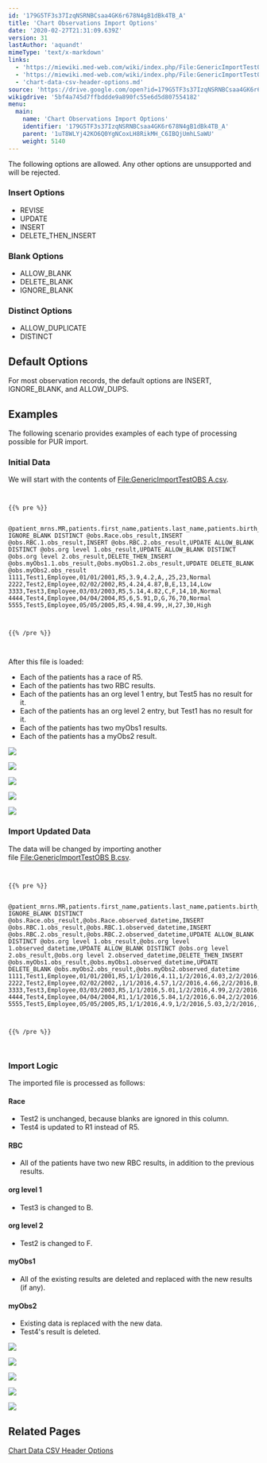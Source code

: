 ```yaml
---
id: '179G5TF3s37IzqNSRNBCsaa4GK6r678N4gB1dBk4TB_A'
title: 'Chart Observations Import Options'
date: '2020-02-27T21:31:09.639Z'
version: 31
lastAuthor: 'aquandt'
mimeType: 'text/x-markdown'
links:
  - 'https://miewiki.med-web.com/wiki/index.php/File:GenericImportTestOBS_A.csv'
  - 'https://miewiki.med-web.com/wiki/index.php/File:GenericImportTestOBS_B.csv'
  - 'chart-data-csv-header-options.md'
source: 'https://drive.google.com/open?id=179G5TF3s37IzqNSRNBCsaa4GK6r678N4gB1dBk4TB_A'
wikigdrive: '5bf4a745d7ffbddde9a890fc55e6d5d807554182'
menu:
  main:
    name: 'Chart Observations Import Options'
    identifier: '179G5TF3s37IzqNSRNBCsaa4GK6r678N4gB1dBk4TB_A'
    parent: '1uT8WLYj42KO6Q0YgNCoxLH8RikMH_C6IBQjUmhLSaWU'
    weight: 5140
---
```

The following options are allowed. Any other options are unsupported and will be rejected.
  
### **Insert Options**  

* REVISE
* UPDATE
* INSERT
* DELETE_THEN_INSERT
  
### **Blank Options**  

* ALLOW_BLANK
* DELETE_BLANK
* IGNORE_BLANK
  
### **Distinct Options**  

* ALLOW_DUPLICATE
* DISTINCT
  
## **Default Options**  
  
For most observation records, the default options are INSERT, IGNORE_BLANK, and ALLOW_DUPS.
  
## **Examples**  
  
The following scenario provides examples of each type of processing possible for PUR import.
  
### **Initial Data**  
  
We will start with the contents of [File:GenericImportTestOBS A.csv](https://miewiki.med-web.com/wiki/index.php/File:GenericImportTestOBS_A.csv).


```
  
  
{{% pre %}}  
  
  
@patient_mrns.MR,patients.first_name,patients.last_name,patients.birth_date,UPDATE IGNORE_BLANK DISTINCT @obs.Race.obs_result,INSERT @obs.RBC.1.obs_result,INSERT @obs.RBC.2.obs_result,UPDATE ALLOW_BLANK DISTINCT @obs.org level 1.obs_result,UPDATE ALLOW_BLANK DISTINCT @obs.org level 2.obs_result,DELETE_THEN_INSERT @obs.myObs1.1.obs_result,@obs.myObs1.2.obs_result,UPDATE DELETE_BLANK @obs.myObs2.obs_result  
1111,Test1,Employee,01/01/2001,R5,3.9,4.2,A,,25,23,Normal  
2222,Test2,Employee,02/02/2002,R5,4.24,4.87,B,E,13,14,Low  
3333,Test3,Employee,03/03/2003,R5,5.14,4.82,C,F,14,10,Normal  
4444,Test4,Employee,04/04/2004,R5,6,5.91,D,G,76,70,Normal  
5555,Test5,Employee,05/05/2005,R5,4.98,4.99,,H,27,30,High  
  
  
  
{{% /pre %}}  
  
  

```
After this file is loaded:
* Each of the patients has a race of R5.
* Each of the patients has two RBC results.
* Each of the patients has an org level 1 entry, but Test5 has no result for it.
* Each of the patients has an org level 2 entry, but Test1 has no result for it.
* Each of the patients has two myObs1 results.
* Each of the patients has a myObs2 result.
  
![](../chart-observations-import-options.assets/10000201000003040000023EF1DA38424DF43AEA.png)  

  
![](../chart-observations-import-options.assets/100002010000030600000258EC61DA51633DA0B2.png)  

  
![](../chart-observations-import-options.assets/10000201000003040000025CB84FBD59D44B59AB.png)  

  
![](../chart-observations-import-options.assets/10000201000003070000025B521DF8E56D811A0B.png)  

  
![](../chart-observations-import-options.assets/100002010000030800000258EA8D429F84C38E6D.png)  

  
### **Import Updated Data**  

The data will be changed by importing another file [File:GenericImportTestOBS B.csv](https://miewiki.med-web.com/wiki/index.php/File:GenericImportTestOBS_B.csv).


```
  
  
{{% pre %}}  
  
  
@patient_mrns.MR,patients.first_name,patients.last_name,patients.birth_date,UPDATE IGNORE_BLANK DISTINCT @obs.Race.obs_result,@obs.Race.observed_datetime,INSERT @obs.RBC.1.obs_result,@obs.RBC.1.observed_datetime,INSERT @obs.RBC.2.obs_result,@obs.RBC.2.observed_datetime,UPDATE ALLOW_BLANK DISTINCT @obs.org level 1.obs_result,@obs.org level 1.observed_datetime,UPDATE ALLOW_BLANK DISTINCT @obs.org level 2.obs_result,@obs.org level 2.observed_datetime,DELETE_THEN_INSERT @obs.myObs1.obs_result,@obs.myObs1.observed_datetime,UPDATE DELETE_BLANK @obs.myObs2.obs_result,@obs.myObs2.observed_datetime  
1111,Test1,Employee,01/01/2001,R5,1/1/2016,4.11,1/2/2016,4.03,2/2/2016,A,1/1/2016,,1/1/2016,24,1/1/2016,High,1/1/2016  
2222,Test2,Employee,02/02/2002,,1/1/2016,4.57,1/2/2016,4.66,2/2/2016,B,1/1/2016,F,1/1/2016,15,1/1/2016,Low,1/1/2016  
3333,Test3,Employee,03/03/2003,R5,1/1/2016,5.01,1/2/2016,4.99,2/2/2016,B,1/1/2016,F,1/1/2016,,1/1/2016,Normal,1/1/2016  
4444,Test4,Employee,04/04/2004,R1,1/1/2016,5.84,1/2/2016,6.04,2/2/2016,D,1/1/2016,G,1/1/2016,75,1/1/2016,,1/1/2016  
5555,Test5,Employee,05/05/2005,R5,1/1/2016,4.9,1/2/2016,5.03,2/2/2016,,1/1/2016,H,1/1/2016,28,1/1/2016,Normal,1/1/2016  
  
  
  
{{% /pre %}}  
  
  

```
  
### **Import Logic**  

The imported file is processed as follows:
  
#### **Race**  

* Test2 is unchanged, because blanks are ignored in this column.
* Test4 is updated to R1 instead of R5.
  
#### **RBC**  

* All of the patients have two new RBC results, in addition to the previous results.
  
#### **org level 1**  

* Test3 is changed to B.
  
#### **org level 2**  

* Test2 is changed to F.
  
#### **myObs1**  

* All of the existing results are deleted and replaced with the new results (if any).
  
#### **myObs2**  

* Existing data is replaced with the new data.
* Test4's result is deleted.
  
![](../chart-observations-import-options.assets/100002010000031700000254ED66697B09A7B411.png)  

  
![](../chart-observations-import-options.assets/100002010000031500000259E417EA4E1E9D8913.png)  

  
![](../chart-observations-import-options.assets/10000201000003190000024EB5AD56E916F27E00.png)  

  
![](../chart-observations-import-options.assets/1000020100000316000002501468E71E6E8119E7.png)  

  
![](../chart-observations-import-options.assets/10000201000003160000025ABF14F1620C38B1D2.png)  

  
## **Related Pages**  

[Chart Data CSV Header Options](chart-data-csv-header-options.md)
